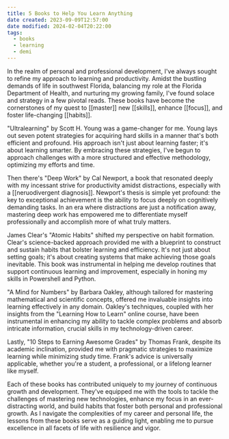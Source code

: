 ```yaml
---
title: 5 Books to Help You Learn Anything
date created: 2023-09-09T12:57:00
date modified: 2024-02-04T20:22:00
tags:
  - books
  - learning
  - demi
---
```


In the realm of personal and professional development, I've always sought to refine my approach to learning and productivity. Amidst the bustling demands of life in southwest Florida, balancing my role at the Florida Department of Health, and nurturing my growing family, I've found solace and strategy in a few pivotal reads. These books have become the cornerstones of my quest to [[master]] new [[skills]], enhance [[focus]], and foster life-changing [[habits]].

"Ultralearning" by Scott H. Young was a game-changer for me. Young lays out seven potent strategies for acquiring hard skills in a manner that's both efficient and profound. His approach isn't just about learning faster; it's about learning smarter. By embracing these strategies, I've begun to approach challenges with a more structured and effective methodology, optimizing my efforts and time.

Then there's "Deep Work" by Cal Newport, a book that resonated deeply with my incessant strive for productivity amidst distractions, especially with a [[neruodivergent diagnosis]]. Newport's thesis is simple yet profound: the key to exceptional achievement is the ability to focus deeply on cognitively demanding tasks. In an era where distractions are just a notification away, mastering deep work has empowered me to differentiate myself professionally and accomplish more of what truly matters.

James Clear's "Atomic Habits" shifted my perspective on habit formation. Clear's science-backed approach provided me with a blueprint to construct and sustain habits that bolster learning and efficiency. It's not just about setting goals; it's about creating systems that make achieving those goals inevitable. This book was instrumental in helping me develop routines that support continuous learning and improvement, especially in honing my skills in Powershell and Python.

"A Mind for Numbers" by Barbara Oakley, although tailored for mastering mathematical and scientific concepts, offered me invaluable insights into learning effectively in any domain. Oakley's techniques, coupled with her insights from the "Learning How to Learn" online course, have been instrumental in enhancing my ability to tackle complex problems and absorb intricate information, crucial skills in my technology-driven career.

Lastly, "10 Steps to Earning Awesome Grades" by Thomas Frank, despite its academic inclination, provided me with pragmatic strategies to maximize learning while minimizing study time. Frank's advice is universally applicable, whether you're a student, a professional, or a lifelong learner like myself.

Each of these books has contributed uniquely to my journey of continuous growth and development. They've equipped me with the tools to tackle the challenges of mastering new technologies, enhance my focus in an ever-distracting world, and build habits that foster both personal and professional growth. As I navigate the complexities of my career and personal life, the lessons from these books serve as a guiding light, enabling me to pursue excellence in all facets of life with resilience and vigor.